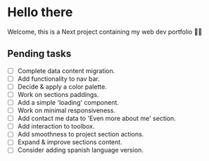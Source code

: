 # Hello there

Welcome, this is a Next project containing my web dev portfolio 👨‍💻

## Pending tasks

- [ ] Complete data content migration.
- [ ] Add functionality to nav bar.
- [ ] Decide & apply a color palette.
- [ ] Work on sections paddings.
- [ ] Add a simple 'loading' component.
- [ ] Work on minimal responsiveness.
- [ ] Add contact me data to 'Even more about me' section.
- [ ] Add interaction to toolbox.
- [ ] Add smoothness to project section actions.
- [ ] Expand & improve sections content.
- [ ] Consider adding spanish language version.

